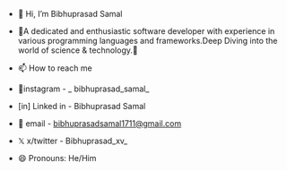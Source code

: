 - 👋 Hi, I’m Bibhuprasad Samal

- 🚀A dedicated and enthusiastic software developer with experience in various programming languages and frameworks.Deep Diving into the world of science & technology.🚀

- 📫 How to reach me
- 🤳instagram - _ bibhuprasad_samal_
- [in] Linked in - Bibhuprasad Samal
- 📧 email - bibhuprasadsamal1711@gmail.com
- 𝕏 x/twitter - Bibhuprasad_xv_
- 😄 Pronouns: He/Him


<!---
Bibhuprasad-samal17/Bibhuprasad-samal17 is a ✨ special ✨ repository because its `README.md` (this file) appears on your GitHub profile.
You can click the Preview link to take a look at your changes.
--->
